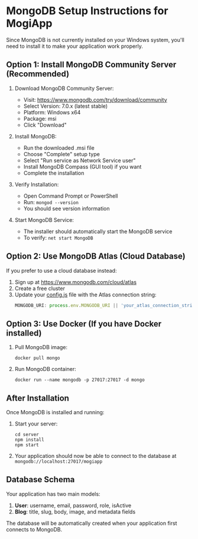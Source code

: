 # MongoDB Setup Instructions for MogiApp

Since MongoDB is not currently installed on your Windows system, you'll need to install it to make your application work properly.

## Option 1: Install MongoDB Community Server (Recommended)

1. Download MongoDB Community Server:
   - Visit: https://www.mongodb.com/try/download/community
   - Select Version: 7.0.x (latest stable)
   - Platform: Windows x64
   - Package: msi
   - Click "Download"

2. Install MongoDB:
   - Run the downloaded .msi file
   - Choose "Complete" setup type
   - Select "Run service as Network Service user" 
   - Install MongoDB Compass (GUI tool) if you want
   - Complete the installation

3. Verify Installation:
   - Open Command Prompt or PowerShell
   - Run: `mongod --version`
   - You should see version information

4. Start MongoDB Service:
   - The installer should automatically start the MongoDB service
   - To verify: `net start MongoDB`

## Option 2: Use MongoDB Atlas (Cloud Database)

If you prefer to use a cloud database instead:

1. Sign up at https://www.mongodb.com/cloud/atlas
2. Create a free cluster
3. Update your [config.js](file:///c%3A/Users/Irham/Documents/mogi-unified-suite/server/config.js) file with the Atlas connection string:
   ```javascript
   MONGODB_URI: process.env.MONGODB_URI || 'your_atlas_connection_string_here'
   ```

## Option 3: Use Docker (If you have Docker installed)

1. Pull MongoDB image:
   ```
   docker pull mongo
   ```

2. Run MongoDB container:
   ```
   docker run --name mongodb -p 27017:27017 -d mongo
   ```

## After Installation

Once MongoDB is installed and running:

1. Start your server:
   ```
   cd server
   npm install
   npm start
   ```

2. Your application should now be able to connect to the database at `mongodb://localhost:27017/mogiapp`

## Database Schema

Your application has two main models:
1. **User**: username, email, password, role, isActive
2. **Blog**: title, slug, body, image, and metadata fields

The database will be automatically created when your application first connects to MongoDB.